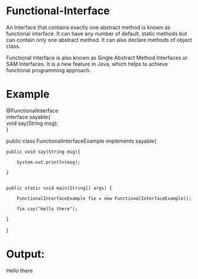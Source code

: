 # Functional-Interface

An Interface that contains exactly one abstract method is known as functional interface. It can have any number of default, static methods but can contain only one abstract method. It can also declare methods of object class.

Functional Interface is also known as Single Abstract Method Interfaces or SAM Interfaces. It is a new feature in Java, which helps to achieve functional programming approach.

# Example 

@FunctionalInterface  
interface sayable{  
    void say(String msg);  
}  


public class FunctionalInterfaceExample implements sayable{  

    public void say(String msg){  
    
        System.out.println(msg);  
        
    }
    
    
    public static void main(String[] args) {  
    
        FunctionalInterfaceExample fie = new FunctionalInterfaceExample();  
        
        fie.say("Hello there");  
        
    }  
    
}  



# Output:

Hello there
